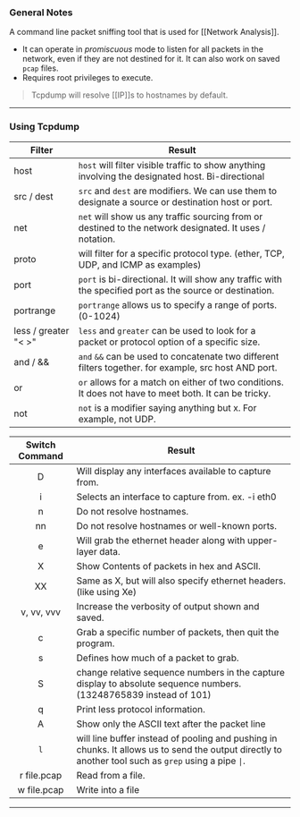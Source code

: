 ### General Notes

A command line packet sniffing tool that is used for [[Network Analysis]].
- It can operate in *promiscuous* mode to listen for all packets in the network, even if they are not destined for it. It can also work on saved `pcap` files.
- Requires root privileges to execute.

> Tcpdump will resolve [[IP]]s to hostnames by default.

---
### Using Tcpdump

|**Filter**|**Result**|
|---|---|
|host|`host` will filter visible traffic to show anything involving the designated host. Bi-directional|
|src / dest|`src` and `dest` are modifiers. We can use them to designate a source or destination host or port.|
|net|`net` will show us any traffic sourcing from or destined to the network designated. It uses / notation.|
|proto|will filter for a specific protocol type. (ether, TCP, UDP, and ICMP as examples)|
|port|`port` is bi-directional. It will show any traffic with the specified port as the source or destination.|
|portrange|`portrange` allows us to specify a range of ports. (0-1024)|
|less / greater "< >"|`less` and `greater` can be used to look for a packet or protocol option of a specific size.|
|and / &&|`and` `&&` can be used to concatenate two different filters together. for example, src host AND port.|
|or|`or` allows for a match on either of two conditions. It does not have to meet both. It can be tricky.|
|not|`not` is a modifier saying anything but x. For example, not UDP.|

| **Switch Command** | **Result**                                                                                                                                            |
| :----------------: | ----------------------------------------------------------------------------------------------------------------------------------------------------- |
|         D          | Will display any interfaces available to capture from.                                                                                                |
|         i          | Selects an interface to capture from. ex. -i eth0                                                                                                     |
|         n          | Do not resolve hostnames.                                                                                                                             |
|         nn         | Do not resolve hostnames or well-known ports.                                                                                                         |
|         e          | Will grab the ethernet header along with upper-layer data.                                                                                            |
|         X          | Show Contents of packets in hex and ASCII.                                                                                                            |
|         XX         | Same as X, but will also specify ethernet headers. (like using Xe)                                                                                    |
|     v, vv, vvv     | Increase the verbosity of output shown and saved.                                                                                                     |
|         c          | Grab a specific number of packets, then quit the program.                                                                                             |
|         s          | Defines how much of a packet to grab.                                                                                                                 |
|         S          | change relative sequence numbers in the capture display to absolute sequence numbers. (13248765839 instead of 101)                                    |
|         q          | Print less protocol information.                                                                                                                      |
|         A          | Show only the ASCII text after the packet line                                                                                                        |
|        `l`         | will line buffer instead of pooling and pushing in chunks. It allows us to send the output directly to another tool such as `grep` using a pipe `\|`. |
|    r file.pcap     | Read from a file.                                                                                                                                     |
|    w file.pcap     | Write into a file                                                                                                                                     |

---
